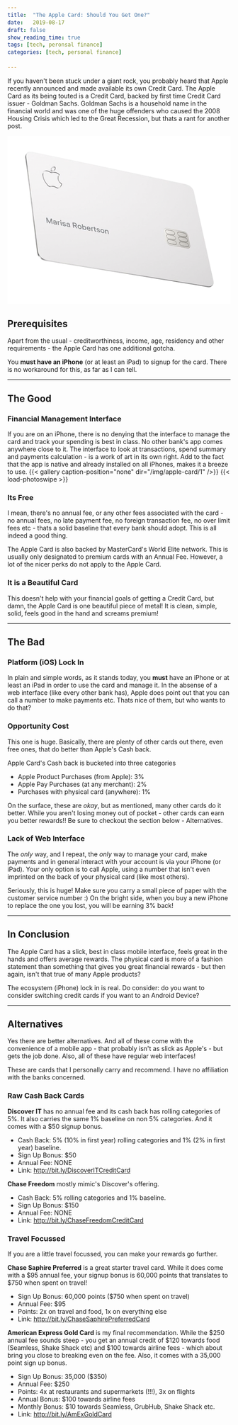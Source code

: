 ```yaml
---
title:	"The Apple Card: Should You Get One?"
date:	2019-08-17
draft: false
show_reading_time: true
tags: [tech, peronsal finance]
categories: [tech, personal finance]

---
```

If you haven't been stuck under a giant rock, you probably heard that Apple recently announced and made available its own Credit Card. The Apple Card as its being touted is a Credit Card, backed by first time Credit Card issuer - Goldman Sachs. Goldman Sachs is a household name in the financial world and was one of the huge offenders who caused the 2008 Housing Crisis which led to the Great Recession, but thats a rant for another post.

![](/img/apple-card/1.png)


  
## Prerequisites
Apart from the usual - creditworthiness, income, age, residency and other requirements - the Apple Card has one additional gotcha.

You **must have an iPhone** (or at least an iPad) to signup for the card. There is no workaround for this, as far as I can tell.

---
## The Good

### Financial Management Interface
If you are on an iPhone, there is no denying that the interface to manage the card and track your spending is best in class. No other bank's app comes anywhere close to it. The interface to look at transactions, spend summary and payments calculation - is a work of art in its own right. Add to the fact that the app is native and already installed on all iPhones, makes it a breeze to use.
{{< gallery caption-position="none" dir="/img/apple-card/1" />}} {{< load-photoswipe >}}

### Its Free
I mean, there's no annual fee, or any other fees associated with the card - no annual fees, no late payment fee, no foreign transaction fee, no over limit fees etc - thats a solid baseline that every bank should adopt. This is all indeed a good thing.

The Apple Card is also backed by MasterCard's World Elite network. This is usually only designated to premium cards with an Annual Fee. However, a lot of the nicer perks do not apply to the Apple Card.

### It is a Beautiful Card
This doesn't help with your financial goals of getting a Credit Card, but damn, the Apple Card is one beautiful piece of metal! It is clean, simple, solid, feels good in the hand and screams premium!

---

## The Bad

### Platform (iOS) Lock In
In plain and simple words, as it stands today, you **must** have an iPhone or at least an iPad in order to use the card and manage it. In the absense of a web interface (like every other bank has), Apple does point out that you can call a number to make payments etc. Thats nice of them, but who wants to do that?

### Opportunity Cost
This one is huge. Basically, there are plenty of other cards out there, even free ones, that do better than Apple's Cash back.

Apple Card's Cash back is bucketed into three categories

  - Apple Product Purchases (from Apple): 3%
  - Apple Pay Purchases (at any merchant): 2%
  - Purchases with physical card (anywhere): 1%

On the surface, these are _okay_, but as mentioned, many other cards do it better. While you aren't losing money out of pocket - other cards can earn you better rewards!! Be sure to checkout the section below - Alternatives.

### Lack of Web Interface
The _only_ way, and I repeat, the _only_ way to manage your card, make payments and in general interact with your account is via your iPhone (or iPad). Your only option is to call Apple, using a number that isn't even imprinted on the back of your physical card (like most others). 

Seriously, this is huge! Make sure you carry a small piece of paper with the customer service number :) On the bright side, when you buy a new iPhone to replace the one you lost, you will be earning 3% back!

---

## In Conclusion

The Apple Card has a slick, best in class mobile interface, feels great in the hands and offers average rewards. The physical card is more of a fashion statement than something that gives you great financial rewards - but then again, isn't that true of many Apple products?

The ecosystem (iPhone) lock in is real. Do consider: do you want to consider switching credit cards if you want to an Android Device?

---

## Alternatives
Yes there are better alternatives. And all of these come with the convenience of a mobile app - that probably isn't as slick as Apple's - but gets the job done. Also, all of these have regular web interfaces!

These are cards that I personally carry and recommend. I have no affiliation with the banks concerned.

### Raw Cash Back Cards
**Discover IT** has no annual fee and its cash back has rolling categories of 5%. It also carries the same 1% baseline on non 5% categories. And it comes with a $50 signup bonus.

 - Cash Back: 5% (10% in first year) rolling categories and 1% (2% in first year) baseline.
 - Sign Up Bonus: $50
 - Annual Fee: NONE
 - Link: http://bit.ly/DiscoverITCreditCard

**Chase Freedom** mostly mimic's Discover's offering. 

 - Cash Back: 5% rolling categories and 1% baseline.
 - Sign Up Bonus: $150
 - Annual Fee: NONE
 - Link: http://bit.ly/ChaseFreedomCreditCard

### Travel Focussed
If you are a little travel focussed, you can make your rewards go further.

**Chase Saphire Preferred** is a great starter travel card. While it does come with a $95 annual fee, your signup bonus is 60,000 points that translates to $750 when spent on travel!

 - Sign Up Bonus: 60,000 points ($750 when spent on travel)
 - Annual Fee: $95
 - Points: 2x on travel and food, 1x on everything else
 - Link: http://bit.ly/ChaseSaphirePreferredCard

**American Express Gold Card** is my final recommendation. While the $250 annual fee sounds steep - you get an annual credit of $120 towards food (Seamless, Shake Shack etc) and $100 towards airline fees - which about bring you close to breaking even on the fee. Also, it comes with a 35,000 point sign up bonus.

  - Sign Up Bonus: 35,000 ($350)
  - Annual Fee: $250
  - Points: 4x at restaurants and supermarkets (!!!), 3x on flights
  - Annual Bonus: $100 towards airline fees
  - Monthly Bonus: $10 towards Seamless, GrubHub, Shake Shack etc.
  - Link: http://bit.ly/AmExGoldCard
  


